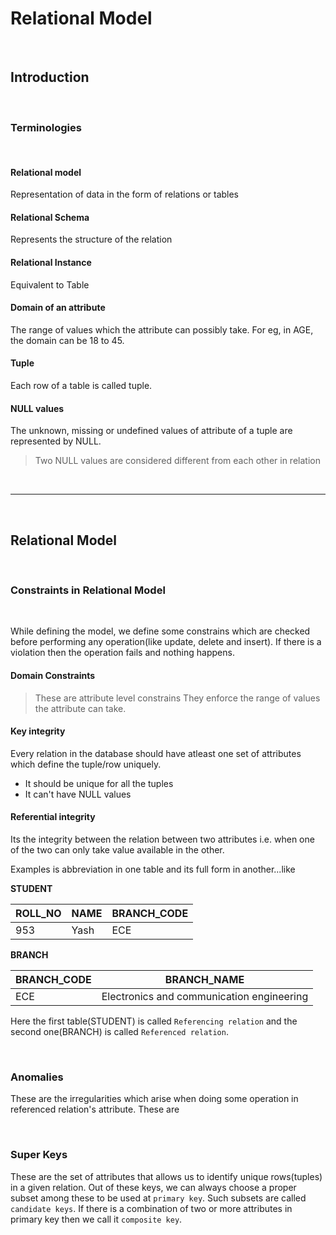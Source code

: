 # Relational Model
<br>

## Introduction
<br>

### Terminologies
<br>

#### Relational model
Representation of data in the form of relations or tables

#### Relational Schema
Represents the structure of the relation

#### Relational Instance
Equivalent to Table

#### Domain of an attribute
The range of values which the attribute can possibly take. For eg, in AGE, the domain can be 18 to 45.

#### Tuple
Each row of a table is called tuple.

#### NULL values
The unknown, missing or undefined values of attribute of a tuple are represented by NULL.
> Two NULL values are considered different from each other in relation

<br>

---
<br>

## Relational Model
<br>

### Constraints in Relational Model
<br>

While defining the model, we define some constrains which are checked before performing any operation(like update, delete and insert). If there is a violation then the operation fails and nothing happens.

#### Domain Constraints
 > These are attribute level constrains
 They enforce the range of values the attribute can take.

#### Key integrity
Every relation in the database should have atleast one set of attributes which define the tuple/row uniquely.

+ It should be unique for all the tuples
+ It can't have NULL values

#### Referential integrity
Its the integrity between the relation between two attributes i.e. when one of the two can only take value available in the other.

Examples is abbreviation in one table and its full form in another...like
<br>

**STUDENT**

ROLL_NO | NAME | BRANCH_CODE
--- | --- | ---
953 | Yash | ECE

**BRANCH**

BRANCH_CODE | BRANCH_NAME
--- | ---
ECE | Electronics and communication engineering

Here the first table(STUDENT) is called `Referencing relation` and the second one(BRANCH) is called `Referenced relation`.

<br>

### Anomalies

These are the irregularities which arise when doing some operation in referenced relation's attribute. These are 

<br>

### Super Keys
These are the set of attributes that allows us to identify unique rows(tuples) in a given relation. Out of these keys, we can always choose a proper subset among these to be used at `primary key`. Such subsets are called `candidate keys`. If there is a combination of two or more attributes in primary key then we call it `composite key`.

